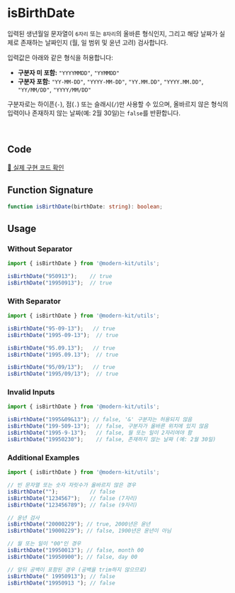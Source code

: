 # isBirthDate

입력된 생년월일 문자열이 `6자리` 또는 `8자리`의 올바른 형식인지, 그리고 해당 날짜가 실제로 존재하는 날짜인지 (월, 일 범위 및 윤년 고려) 검사합니다.

입력값은 아래와 같은 형식을 허용합니다:

- **구분자 미 포함:** `"YYYYMMDD"`, `"YYMMDD"`
- **구분자 포함:** `"YY-MM-DD"`, `"YYYY-MM-DD"`, `"YY.MM.DD"`, `"YYYY.MM.DD"`, `"YY/MM/DD"`, `"YYYY/MM/DD"`

구분자로는 하이픈(`-`), 점(`.`) 또는 슬래시(`/`)만 사용할 수 있으며, 올바르지 않은 형식의 입력이나 존재하지 않는 날짜(예: 2월 30일)는 `false`를 반환합니다.

<br />

## Code
[🔗 실제 구현 코드 확인](https://github.com/modern-agile-team/modern-kit/blob/main/packages/utils/src/date/isBirthDate/index.ts)

## Function Signature
```ts title="typescript"
function isBirthDate(birthDate: string): boolean;
```

## Usage
### Without Separator
```ts title="typescript"
import { isBirthDate } from '@modern-kit/utils';

isBirthDate("950913");    // true
isBirthDate("19950913");  // true
```

### With Separator
```ts title="typescript"
import { isBirthDate } from '@modern-kit/utils';

isBirthDate("95-09-13");   // true
isBirthDate("1995-09-13");  // true

isBirthDate("95.09.13");   // true
isBirthDate("1995.09.13");  // true

isBirthDate("95/09/13");   // true
isBirthDate("1995/09/13");  // true
```

### Invalid Inputs
```ts title="typescript"
import { isBirthDate } from '@modern-kit/utils';

isBirthDate("1995&09&13"); // false, '&' 구분자는 허용되지 않음
isBirthDate("199-509-13");  // false, 구분자가 올바른 위치에 있지 않음
isBirthDate("1995-9-13");   // false, 월 또는 일이 2자리여야 함
isBirthDate("19950230");    // false, 존재하지 않는 날짜 (예: 2월 30일)
```

### Additional Examples
```ts title="typescript"
import { isBirthDate } from '@modern-kit/utils';

// 빈 문자열 또는 숫자 자릿수가 올바르지 않은 경우
isBirthDate("");          // false
isBirthDate("1234567");   // false (7자리)
isBirthDate("123456789"); // false (9자리)

// 윤년 검사
isBirthDate("20000229"); // true, 2000년은 윤년
isBirthDate("19000229"); // false, 1900년은 윤년이 아님

// 월 또는 일이 "00"인 경우
isBirthDate("19950013"); // false, month 00
isBirthDate("19950900"); // false, day 00

// 앞뒤 공백이 포함된 경우 (공백을 trim하지 않으므로)
isBirthDate(" 19950913"); // false
isBirthDate("19950913 "); // false
```